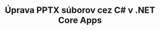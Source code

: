 ---
############################# Static ############################
layout: "autogen"
draft: false
path: "sk/redaction/net/text/pptx"
otherformats: CSV DOC DOCM DOCX DOT DOTM DOTX PDF POT POTM PPS PPSM PPSX PPT PPTM RTF XLS XLSM XLSX XLT XLTM XLTX  

############################# Head ############################
head_title: "Redukujte citlivé informácie z PPTX dokumentov prostredníctvom .NET Core"
head_description: "Použite textovú úpravu pomocou presnej frázy alebo regulárneho výrazu pre dokumenty rôznych formátov"

############################# Header ############################
title: "Úprava PPTX súborov cez C# v .NET Core Apps"
description: "Hľadať a nahradiť text v dokumentoch, tabuľkách a prezentáciách balíka Office a OpenOffice, ako aj PPTX na Windows, Linux a macOS"

################### SubMenu/Download Button #####################
submenu:
    enable: true

############################# About ############################
about:
    enable: true
    title: "Úprava dokumentu pre .NET API"
    content: |
        Jedno formátovo nezávislé rozhranie na redigovanie citlivých a utajovaných informácií z dokumentov a obrázkov PDF, Word, Excel, PowerPoint vrátane možnosti meniť metadáta a odstraňovať komentáre. Pomocou nástroja GroupDocs.Redaction for .NET môžete redigovať text a uložiť redigovaný dokument v PDF, transformovať všetky strany na rastrové obrázky alebo ponechať dokument v pôvodnom formáte na ďalšie úpravy.

############################# Steps ############################
steps:
    enable: true
    title_left: "Upraviť presný text z PPTX cez C#"
    content_left: |
        [GroupDocs.Redaction](sk//redaction/net/) uľahčuje vývojárom .NET pridanie funkcie PPTX úpravy súborov pomocou niekoľkých jednoduchých krokov.

        *   Vytvorte inštanciu triedy [Redactor](https://apireference.groupdocs.com/redaction/net/groupdocs.redaction/redactor) a načítajte súbor PPTX
        *   Ak chcete nájsť a nahradiť text, vytvorte inštanciu triedy [ExactPhraseRedaction](https://apireference.groupdocs.com/redaction/net/groupdocs.redaction.redactions/exactphraseredaction)
        *   Zavolajte metódu [Redactor.Apply](https://apireference.groupdocs.com/redaction/net/groupdocs.redaction/redactor/methods/apply/index) s objektom ExactPhraseRedaction
        
    title_right: "Začnite s rozhraním Redaction API"
    content_right: |
        Nainštalujte z príkazového riadka ako ```nuget install GroupDocs.Redaction``` alebo cez konzolu Package Manager Console Visual Studio s ```Install-Package GroupDocs.Redaction```. 
        Prípadne získajte offline inštalačný program MSI alebo knižnice DLL v súbore ZIP zo stránky [stiahnutia] (https://downloads.groupdocs.com/redaction/net) a uveďte ho ručne vo svojom projekte.  
        
    code: |
        ```cs
        using (Redactor redactor = new Redactor(@"sample.pptx"))
        {
        	redactor.Apply(new ExactPhraseRedaction("John Doe", new ReplacementOptions("[personal]")));
        	redactor.Save();
        }
        ```

############################# Demos ############################
demos:
    enable: true
############################# About Formats ############################
about_formats:
    enable: true
############################# More Formats ############################
more_formats:
    enable: true

############################# Back to top ###############################
back_to_top:
    enable: true
---